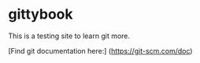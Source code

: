 # gittybook

This is a testing site to learn git more.

[Find git documentation here:] (https://git-scm.com/doc)